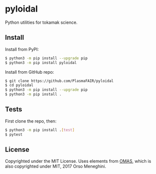 # pyloidal

Python utilities for tokamak science.

## Install

Install from PyPI:

```bash
$ python3 -m pip install --upgrade pip
$ python3 -m pip install pyloidal
```

Install from GitHub repo:

```bash
$ git clone https://github.com/PlasmaFAIR/pyloidal
$ cd pyloidal
$ python3 -m pip install --upgrade pip
$ python3 -m pip install .
```

## Tests

First clone the repo, then:

```bash
$ python3 -m pip install .[test]
$ pytest
```

## License

Copyrighted under the MIT License. Uses elements from [OMAS][OMAS], which is also
copyrighted under MIT, 2017 Orso Meneghini.

[OMAS]: https://github.com/gafusion/omas
